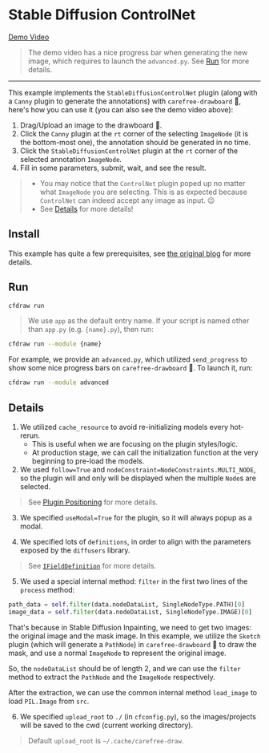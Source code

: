 # Stable Diffusion ControlNet

[Demo Video](https://user-images.githubusercontent.com/15677328/234506769-4211f62b-3152-47c3-b3d6-8f0010ceb36d.mp4)

> The demo video has a nice progress bar when generating the new image, which requires to launch the `advanced.py`. See [Run](#Run) for more details.

---

This example implements the `StableDiffusionControlNet` plugin (along with a `Canny` plugin to generate the annotations) with `carefree-drawboard` 🎨, here's how you can use it (you can also see the demo video above):
1. Drag/Upload an image to the drawboard 🎨.
2. Click the `Canny` plugin at the `rt` corner of the selecting `ImageNode` (it is the bottom-most one), the annotation should be generated in no time.
3. Click the `StableDiffusionControlNet` plugin at the `rt` corner of the selected annotation `ImageNode`.
4. Fill in some parameters, submit, wait, and see the result.

> * You may notice that the `ControlNet` plugin poped up no matter what `ImageNode` you are selecting. This is as expected because `ControlNet` can indeed accept any image as input. 😉
> * See [Details](#Details) for more details!

## Install

This example has quite a few prerequisites, see [the original blog](https://huggingface.co/blog/controlnet#the-stablediffusioncontrolnetpipeline) for more details.

## Run

```bash
cfdraw run
```

> We use `app` as the default entry name. If your script is named other than `app.py` (e.g. `{name}.py`), then run:

```bash
cfdraw run --module {name}
```

For example, we provide an `advanced.py`, which utilized `send_progress` to show some nice progress bars on `carefree-drawboard` 🎨. To launch it, run:

```bash
cfdraw run --module advanced
```

## Details

1. We utilized `cache_resource` to avoid re-initializing models every hot-rerun.
   * This is useful when we are focusing on the plugin styles/logic.
   * At production stage, we can call the initialization function at the very beginning to pre-load the models.
2. We used `follow=True` and `nodeConstraint=NodeConstraints.MULTI_NODE`, so the plugin will and only will be displayed when the multiple `Node`s are selected.

> See [Plugin Positioning](https://github.com/carefree0910/carefree-drawboard/wiki/Plugin-Positioning) for more details.

3. We specified `useModal=True` for the plugin, so it will always popup as a modal.

4. We specified lots of `definitions`, in order to align with the parameters exposed by the `diffusers` library.

> See [`IFieldDefinition`](https://github.com/carefree0910/carefree-drawboard/wiki/PythonFieldsPlugin#ifielddefinition) for more details.

5. We used a special internal method: `filter` in the first two lines of the `process` method:

```python
path_data = self.filter(data.nodeDataList, SingleNodeType.PATH)[0]
image_data = self.filter(data.nodeDataList, SingleNodeType.IMAGE)[0]
```

That's because in Stable Diffusion Inpainting, we need to get two images: the original image and the mask image. In this example, we utilize the `Sketch` plugin (which will generate a `PathNode`) in `carefree-drawboard` 🎨 to draw the mask, and use a normal `ImageNode` to represent the original image.

So, the `nodeDataList` should be of length 2, and we can use the `filter` method to extract the `PathNode` and the `ImageNode` respectively.

After the extraction, we can use the common internal method `load_image` to load `PIL.Image` from `src`.

6. We specified `upload_root` to `./` (in `cfconfig.py`), so the images/projects will be saved to the cwd (current working directory).

> Default `upload_root` is `~/.cache/carefree-draw`.
